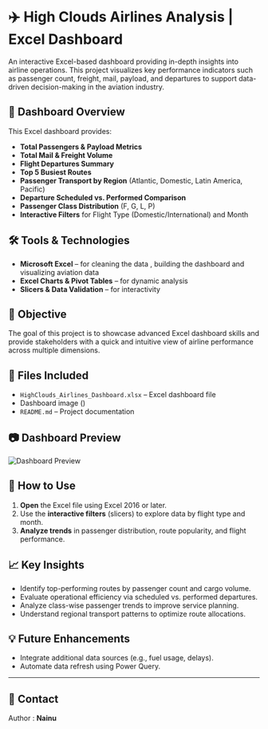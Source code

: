 # ✈️ High Clouds Airlines Analysis | Excel Dashboard

An interactive Excel-based dashboard providing in-depth insights into airline operations. This project visualizes key performance indicators such as passenger count, freight, mail, payload, and departures to support data-driven decision-making in the aviation industry.

## 📌 Dashboard Overview

This Excel dashboard provides:

- **Total Passengers & Payload Metrics**
- **Total Mail & Freight Volume**
- **Flight Departures Summary**
- **Top 5 Busiest Routes**
- **Passenger Transport by Region** (Atlantic, Domestic, Latin America, Pacific)
- **Departure Scheduled vs. Performed Comparison**
- **Passenger Class Distribution** (F, G, L, P)
- **Interactive Filters** for Flight Type (Domestic/International) and Month

## 🛠️ Tools & Technologies

- **Microsoft Excel** – for cleaning the data , building the dashboard and visualizing aviation data
- **Excel Charts & Pivot Tables** – for dynamic analysis
- **Slicers & Data Validation** – for interactivity

## 📌 Objective

The goal of this project is to showcase advanced Excel dashboard skills and provide stakeholders with a quick and intuitive view of airline performance across multiple dimensions.

## 📁 Files Included

- `HighClouds_Airlines_Dashboard.xlsx` – Excel dashboard file
- Dashboard image ()
- `README.md` – Project documentation

## 📷 Dashboard Preview

![Dashboard Preview](images/airlines-dashboard-preview.png)

## 🚀 How to Use

1. **Open** the Excel file using Excel 2016 or later.
2. Use the **interactive filters** (slicers) to explore data by flight type and month.
3. **Analyze trends** in passenger distribution, route popularity, and flight performance.

## 📈 Key Insights

- Identify top-performing routes by passenger count and cargo volume.
- Evaluate operational efficiency via scheduled vs. performed departures.
- Analyze class-wise passenger trends to improve service planning.
- Understand regional transport patterns to optimize route allocations.

## 💡 Future Enhancements

- Integrate additional data sources (e.g., fuel usage, delays).
- Automate data refresh using Power Query.

---

## 📩 Contact

Author : **Nainu**









